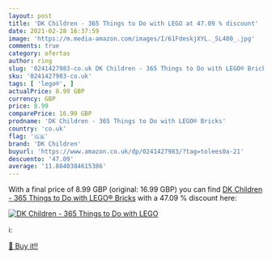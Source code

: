 ```yaml
---
layout: post
title: 'DK Children - 365 Things to Do with LEGO at 47.09 % discount'
date: 2021-02-28 16:37:59
image: 'https://m.media-amazon.com/images/I/61FdeskjXYL._SL400_.jpg'
comments: true
category: ofertas
author: ring
slug: '0241427983-co.uk DK Children - 365 Things to Do with LEGO® Bricks'
sku: '0241427983-co.uk'
tags: [ 'lego®', ]
actualPrice: 8.99 GBP
currency: GBP
price: 8.99
comparePrice: 16.99 GBP
prodname: 'DK Children - 365 Things to Do with LEGO® Bricks'
country: 'co.uk'
flag: '🇬🇧'
brand: 'DK Children'
buyurl: 'https://www.amazon.co.uk/dp/0241427983/?tag=tolees0a-21'
descuento: '47.09'
average: '11.8840384615386'
---
```


With a final price of 8.99 GBP (original: 16.99 GBP) you can find [DK Children - 365 Things to Do with LEGO® Bricks](https://www.amazon.co.uk/dp/0241427983/?tag=tolees0a-21) with a  47.09 % discount here:

[![DK Children - 365 Things to Do with LEGO](https://m.media-amazon.com/images/I/61FdeskjXYL._SL400_.jpg)](https://www.amazon.co.uk/dp/0241427983/?tag=tolees0a-21)

ℹ️:


[🛒 Buy it!!](https://www.amazon.co.uk/dp/0241427983/?tag=tolees0a-21)
